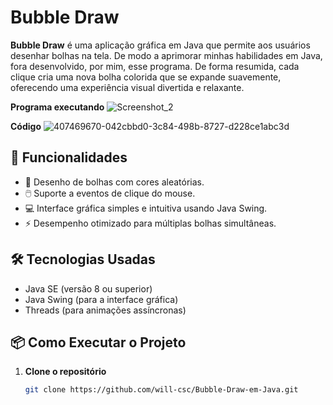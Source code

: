 # Bubble Draw

**Bubble Draw** é uma aplicação gráfica em Java que permite aos usuários desenhar bolhas na tela. De modo a aprimorar minhas habilidades em Java, fora desenvolvido, por mim, esse programa. De forma resumida, cada clique cria uma nova bolha colorida que se expande suavemente, oferecendo uma experiência visual divertida e relaxante.

**Programa executando**
![Screenshot_2](https://github.com/user-attachments/assets/e8289972-9c03-400d-8849-251dfae0633c)

**Código**
![407469670-042cbbd0-3c84-498b-8727-d228ce1abc3d](https://github.com/user-attachments/assets/6482f045-8601-4d2a-8d11-1c146f2032eb)

## 🚀 Funcionalidades

- 🎨 Desenho de bolhas com cores aleatórias.
- 🖱️ Suporte a eventos de clique do mouse.
- 💻 Interface gráfica simples e intuitiva usando Java Swing.
- ⚡ Desempenho otimizado para múltiplas bolhas simultâneas.

## 🛠️ Tecnologias Usadas

- Java SE (versão 8 ou superior)
- Java Swing (para a interface gráfica)
- Threads (para animações assíncronas)

## 📦 Como Executar o Projeto

1. **Clone o repositório**  
   ```bash
   git clone https://github.com/will-csc/Bubble-Draw-em-Java.git
